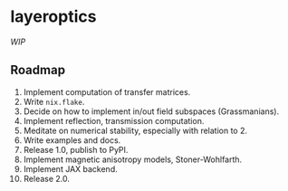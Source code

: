 # layeroptics

*WIP*

## Roadmap

1. Implement computation of transfer matrices.
2. Write `nix.flake`.
3. Decide on how to implement in/out field subspaces (Grassmanians).
4. Implement reflection, transmission computation.
5. Meditate on numerical stability, especially with relation to 2.
6. Write examples and docs.
7. Release 1.0, publish to PyPI.
8. Implement magnetic anisotropy models, Stoner-Wohlfarth.
9. Implement JAX backend.
8. Release 2.0.
